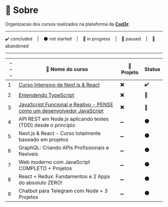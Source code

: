 # 📌 Sobre

Organizacao dos cursos realizados na plataforma da **[Cod3r](https://github.com/cod3rcursos)**.

---
<p>
  ✔️ concluded &nbsp;&nbsp;&nbsp;|&nbsp;&nbsp;&nbsp;
  ⚫ not started &nbsp;&nbsp;&nbsp;|&nbsp;&nbsp;&nbsp;
  🔵 in progress &nbsp;&nbsp;&nbsp;|&nbsp;&nbsp;&nbsp;
  🔶 paused &nbsp;&nbsp;&nbsp;|&nbsp;&nbsp;&nbsp;
  🔴 abandoned 
</p>

---

| --- | 📘 Nome do curso | 🔗 Projeto | Status |
| --- | --- | --- | --- |
| 1 | [Curso Intensivo de Next.js & React](./intensivo-Nextjs-React/projeto-final/) | ✖️ | ✔️ |
| 2 | [Entendendo TypeScript](./Entendendo-TypeScript/) | ✖️ | 🔵 |
| 3 | [JavaScript Funcional e Reativo - PENSE como um desenvolvedor JavaScript](./JS-Funcional-E-Reativo/) | ✖️ | 🔵 |
| 4 | API REST em Node.js aplicando testes (TDD) desde o princípio | ➖ | ⚫ |
| 5 | Next.js & React - Curso totalmente baseado em projetos | ➖ | ⚫ |
| 6 | GraphQL: Criando APIs Profissionais e flexíveis | ➖ | ⚫ |
| 7 | Web moderno com JavaScript COMPLETO + Projetos | ➖ | ⚫ |
| 8 | React + Redux: Fundamentos e 2 Apps do absoluto ZERO! | ➖ | ⚫ | 
| 9 | Chatbot para Telegram com Node + 3 Projetos | ➖ | ⚫ | 

<!-- 
  ✔️ concluded
  ⚫ not started
  🔵 in progress
  🔶 paused
  🔴 abandoned
 -->